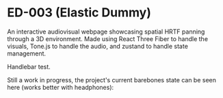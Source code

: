 # ED-003 (Elastic Dummy)

An interactive audiovisual webpage showcasing spatial HRTF panning through a 3D environment. Made using React Three Fiber to handle the visuals, Tone.js to handle the audio, and zustand to handle state management. 

Handlebar test.

Still a work in progress, the project's current barebones state can be seen here (works better with headphones): 

